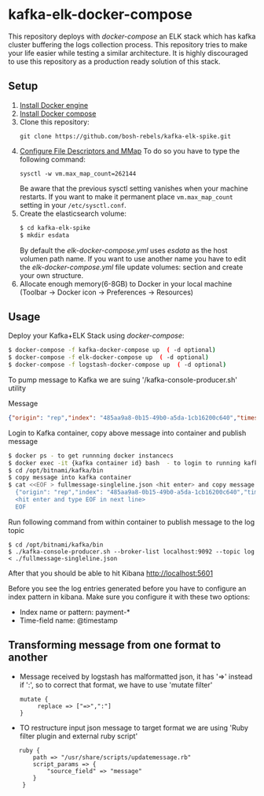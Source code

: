 # kafka-elk-docker-compose
This repository deploys with *docker-compose* an ELK stack which has kafka cluster buffering the logs collection process. This repository tries to make your life easier while testing a similar architecture. It is highly discouraged to use this repository as a production ready solution of this stack.

## Setup

1.  [Install Docker engine](https://docs.docker.com/engine/installation/)
2.  [Install Docker compose](https://docs.docker.com/compose/install/)
3.  Clone this repository:
    ```
    git clone https://github.com/bosh-rebels/kafka-elk-spike.git
    ```
4. [Configure File Descriptors and MMap](https://www.elastic.co/guide/en/elasticsearch/guide/current/_file_descriptors_and_mmap.html)
To do so you have to type the following command:
    ```
    sysctl -w vm.max_map_count=262144
    ```
    Be aware that the previous sysctl setting vanishes when your machine restarts.
    If you want to make it permanent place `vm.max_map_count` setting in your `/etc/sysctl.conf`.
5. Create the elasticsearch volume:
    ```bash
    $ cd kafka-elk-spike
    $ mkdir esdata
    ```
    By default the *elk-docker-compose.yml* uses *esdata* as the host volumen path name. If you want to use another name you have to edit the *elk-docker-compose.yml* file update  volumes: section and create your own structure.
6. Allocate enough memory(6-8GB) to Docker in your local machine (Toolbar -> Docker icon -> Preferences -> Resources)


## Usage

Deploy your Kafka+ELK Stack using *docker-compose*:

```bash
$ docker-compose -f kafka-docker-compose up  ( -d optional)
$ docker-compose -f elk-docker-compose up  ( -d optional)
$ docker-compose -f logstash-docker-compose up  ( -d optional)
```

To pump message to Kafka we are suing '/kafka-console-producer.sh' utility

Message 

``` json
{"origin": "rep","index": "485aa9a8-0b15-49b0-a5da-1cb16200c640","timestamp_ns": 1530028516300126053,"tags": {    "source_id": "30ec7020-ddd2-40c1-9f23-389aeef147f1"},"timestamp": 1530028516300,"job": "diego_cell","deployment": "cf","logMessage": {    "environment_id": "prod3",    "timestamp_ns": 1530028516300126053,    "timestamp": 1530028516300,    "app": {        "org": "ca-apm-agent",        "guid": "30ec7020-ddd2-40c1-9f23-389aeef147f1",        "name": "ca-apm-nozzle",        "space": "ca-apm"    },    "source_instance": "0",    "source_type": "APP/PROC/WEB",    "message": "2018/06/26 15:55:16 Posting 2210 metrics"},"ip": "10.58.4.18"}
```

Login to Kafka container, copy above message into container and publish message 


``` bash
$ docker ps - to get runnning docker instancecs 
$ docker exec -it {kafka container id} bash  - to login to running kafka container in interactive mode
$ cd /opt/bitnami/kafka/bin
$ copy message into kafka container 
$ cat <<EOF > fullmessage-singleline.json <hit enter> and copy message in mext line
  {"origin": "rep","index": "485aa9a8-0b15-49b0-a5da-1cb16200c640","timestamp_ns": 1530028516300126053,"tags": {    "source_id": "30ec7020-ddd2-40c1-9f23-389aeef147f1"},"timestamp": 1530028516300,"job": "diego_cell","deployment": "cf","logMessage": {    "environment_id": "prod3",    "timestamp_ns": 1530028516300126053,    "timestamp": 1530028516300,    "app": {        "org": "ca-apm-agent",        "guid": "30ec7020-ddd2-40c1-9f23-389aeef147f1",        "name": "ca-apm-nozzle",        "space": "ca-apm"    },    "source_instance": "0",    "source_type": "APP/PROC/WEB",    "message": "2018/06/26 15:55:16 Posting 2210 metrics"},"ip": "10.58.4.18"}
  <hit enter and type EOF in next line>
  EOF
```

Run following command from within container to publish message to the log topic

```
$ cd /opt/bitnami/kafka/bin
$ ./kafka-console-producer.sh --broker-list localhost:9092 --topic log < ./fullmessage-singleline.json
```

After that you should be able to hit Kibana [http://localhost:5601](http://localhost:5601)

Before you see the log entries generated before you have to configure an index pattern in kibana. Make sure you configure it with these two options:
* Index name or pattern: payment-*
* Time-field name: @timestamp


## Transforming message from one format to another

* Message received by logstash has malformatted json, it has '=>' instead if ':', so to correct that format, we have to use 'mutate filter'
    
    ```
	mutate {
         replace => ["=>",":"]
	}
    ```

* TO restructure input json message to target format we are using 'Ruby filter plugin and external ruby script'

 ```
    ruby {
		path => "/usr/share/scripts/updatemessage.rb"
		script_params => {
			"source_field" => "message"
    	}   
     }
```
